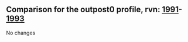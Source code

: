 ## Comparison for the outpost0 profile, rvn: [1991](https://github.com/PRO100KatYT/FortniteProfileRevisions/tree/main/profiles/outpost0/1991%20outpost0.json)-[1993](https://github.com/PRO100KatYT/FortniteProfileRevisions/tree/main/profiles/outpost0/1993%20outpost0.json)

No changes
